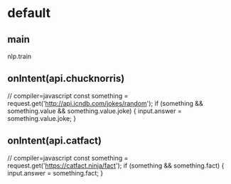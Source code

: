 # default

## main
nlp.train

## onIntent(api.chucknorris)
// compiler=javascript
const something = request.get('http://api.icndb.com/jokes/random');
if (something && something.value && something.value.joke) {
  input.answer = something.value.joke;
}
## onIntent(api.catfact)
// compiler=javascript
const something = request.get('https://catfact.ninja/fact');
if (something && something.fact) {
  input.answer = something.fact;
}

